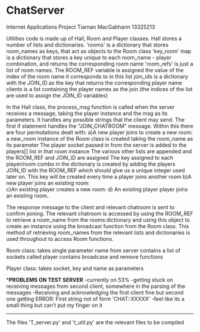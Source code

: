# ChatServer
Internet Applications Project
Tiarnan MacGabhann
13325213

Utilities code is made up of Hall, Room and Player classes. 
Hall stores a number of lists and dictionaries. 
'rooms' is a dictionary that stores room_names as keys, that act as objects to the Room class
'key_room' map is a dictionary that stores a key unique to each room_name - player combination, and returns the corresponding room name
'room_refs' is just a list of room names. The ROOM_REF variable is assigned the value of the index of the room name it corresponds to in this list 
join_ids is a dictionary with the JOIN_ID as the key that returns the corresponding player name
clients is a list containing the player names as the join (the indices of the list are used to assign the JOIN_ID variables)

In the Hall class, the process_msg function is called when the server receives a message, taking the player instance and the msg as its parameters. It handles any possible strings that the client may send.
The first if statement handles the "JOIN_CHATROOM" message. Within this there are four permutations dealt with:
   a)A new player joins to create a new room: 
      a new_room instance of the Room class is created taking the room_name as its parameter
      The player socket passed in from the server is added to the players[] list in that room instance
      The various other lists are appended and the ROOM_REF and JOIN_ID are assigned
      The key assigned to each player/room combo in the dictionary is created by adding the players JOIN_ID with the ROOM_REF which           should give us a unique integer used later on. This key will be created every time a player joins another room
    b)A new player joins an existing room:  
    c)An existing player creates a new room:
    d) An existing player player joins an existing room.
    
   The response message to the client and relevant chatroom is sent to confirm joining. The relevant chatroom is accessed by using the        ROOM_REF to retrieve a room_name from the rooms:dictionary and using this object to create an instance using the broadcast function        from the Room class. This method of retrieving room_names from the relevant lists and dictionaries is used throughout to access Room      functions. 
   

Room class:
takes single parameter name from server
contains a list of sockets called player 
contains broadcase and remove functions

Player class:
takes socket, key and name as parameters
  
*******PROBLEMS ON TEST SERVER******
   -currently on 53% 
   -getting stuck on receiving messages from second client, somewhere in the parsing of the messages
   -Receiving and acknowledging the first client fine but second one getting ERROR: First string not of form 'CHAT::XXXXX'
   -feel like its a small thing but can't put my finger on it
  
********
The files 'T_server.py' and 't_util.py' are the relevant files to be compiled
    
    
   
